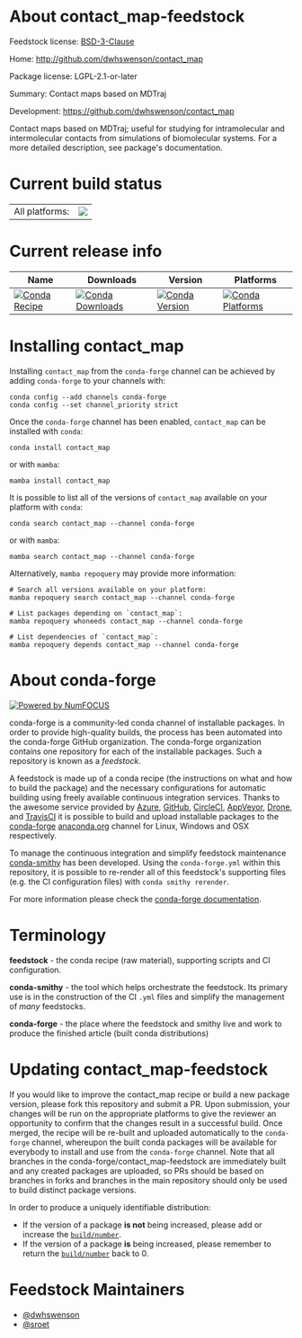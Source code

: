 About contact_map-feedstock
===========================

Feedstock license: [BSD-3-Clause](https://github.com/conda-forge/contact_map-feedstock/blob/main/LICENSE.txt)

Home: http://github.com/dwhswenson/contact_map

Package license: LGPL-2.1-or-later

Summary: Contact maps based on MDTraj

Development: https://github.com/dwhswenson/contact_map

Contact maps based on MDTraj; useful for studying for intramolecular
and intermolecular contacts from simulations of biomolecular systems.
For a more detailed description, see package's documentation.


Current build status
====================


<table><tr><td>All platforms:</td>
    <td>
      <a href="https://dev.azure.com/conda-forge/feedstock-builds/_build/latest?definitionId=4612&branchName=main">
        <img src="https://dev.azure.com/conda-forge/feedstock-builds/_apis/build/status/contact_map-feedstock?branchName=main">
      </a>
    </td>
  </tr>
</table>

Current release info
====================

| Name | Downloads | Version | Platforms |
| --- | --- | --- | --- |
| [![Conda Recipe](https://img.shields.io/badge/recipe-contact_map-green.svg)](https://anaconda.org/conda-forge/contact_map) | [![Conda Downloads](https://img.shields.io/conda/dn/conda-forge/contact_map.svg)](https://anaconda.org/conda-forge/contact_map) | [![Conda Version](https://img.shields.io/conda/vn/conda-forge/contact_map.svg)](https://anaconda.org/conda-forge/contact_map) | [![Conda Platforms](https://img.shields.io/conda/pn/conda-forge/contact_map.svg)](https://anaconda.org/conda-forge/contact_map) |

Installing contact_map
======================

Installing `contact_map` from the `conda-forge` channel can be achieved by adding `conda-forge` to your channels with:

```
conda config --add channels conda-forge
conda config --set channel_priority strict
```

Once the `conda-forge` channel has been enabled, `contact_map` can be installed with `conda`:

```
conda install contact_map
```

or with `mamba`:

```
mamba install contact_map
```

It is possible to list all of the versions of `contact_map` available on your platform with `conda`:

```
conda search contact_map --channel conda-forge
```

or with `mamba`:

```
mamba search contact_map --channel conda-forge
```

Alternatively, `mamba repoquery` may provide more information:

```
# Search all versions available on your platform:
mamba repoquery search contact_map --channel conda-forge

# List packages depending on `contact_map`:
mamba repoquery whoneeds contact_map --channel conda-forge

# List dependencies of `contact_map`:
mamba repoquery depends contact_map --channel conda-forge
```


About conda-forge
=================

[![Powered by
NumFOCUS](https://img.shields.io/badge/powered%20by-NumFOCUS-orange.svg?style=flat&colorA=E1523D&colorB=007D8A)](https://numfocus.org)

conda-forge is a community-led conda channel of installable packages.
In order to provide high-quality builds, the process has been automated into the
conda-forge GitHub organization. The conda-forge organization contains one repository
for each of the installable packages. Such a repository is known as a *feedstock*.

A feedstock is made up of a conda recipe (the instructions on what and how to build
the package) and the necessary configurations for automatic building using freely
available continuous integration services. Thanks to the awesome service provided by
[Azure](https://azure.microsoft.com/en-us/services/devops/), [GitHub](https://github.com/),
[CircleCI](https://circleci.com/), [AppVeyor](https://www.appveyor.com/),
[Drone](https://cloud.drone.io/welcome), and [TravisCI](https://travis-ci.com/)
it is possible to build and upload installable packages to the
[conda-forge](https://anaconda.org/conda-forge) [anaconda.org](https://anaconda.org/)
channel for Linux, Windows and OSX respectively.

To manage the continuous integration and simplify feedstock maintenance
[conda-smithy](https://github.com/conda-forge/conda-smithy) has been developed.
Using the ``conda-forge.yml`` within this repository, it is possible to re-render all of
this feedstock's supporting files (e.g. the CI configuration files) with ``conda smithy rerender``.

For more information please check the [conda-forge documentation](https://conda-forge.org/docs/).

Terminology
===========

**feedstock** - the conda recipe (raw material), supporting scripts and CI configuration.

**conda-smithy** - the tool which helps orchestrate the feedstock.
                   Its primary use is in the construction of the CI ``.yml`` files
                   and simplify the management of *many* feedstocks.

**conda-forge** - the place where the feedstock and smithy live and work to
                  produce the finished article (built conda distributions)


Updating contact_map-feedstock
==============================

If you would like to improve the contact_map recipe or build a new
package version, please fork this repository and submit a PR. Upon submission,
your changes will be run on the appropriate platforms to give the reviewer an
opportunity to confirm that the changes result in a successful build. Once
merged, the recipe will be re-built and uploaded automatically to the
`conda-forge` channel, whereupon the built conda packages will be available for
everybody to install and use from the `conda-forge` channel.
Note that all branches in the conda-forge/contact_map-feedstock are
immediately built and any created packages are uploaded, so PRs should be based
on branches in forks and branches in the main repository should only be used to
build distinct package versions.

In order to produce a uniquely identifiable distribution:
 * If the version of a package **is not** being increased, please add or increase
   the [``build/number``](https://docs.conda.io/projects/conda-build/en/latest/resources/define-metadata.html#build-number-and-string).
 * If the version of a package **is** being increased, please remember to return
   the [``build/number``](https://docs.conda.io/projects/conda-build/en/latest/resources/define-metadata.html#build-number-and-string)
   back to 0.

Feedstock Maintainers
=====================

* [@dwhswenson](https://github.com/dwhswenson/)
* [@sroet](https://github.com/sroet/)

